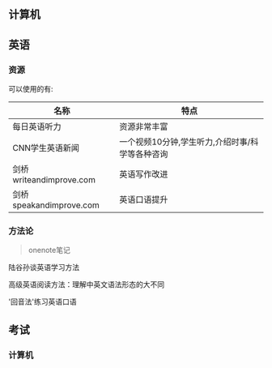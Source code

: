 ## 计算机







## 英语

### 资源

可以使用的有:

| 名称                    | 特点                                            |
| ----------------------- | ----------------------------------------------- |
| 每日英语听力            | 资源非常丰富                                    |
| CNN学生英语新闻         | 一个视频10分钟,学生听力,介绍时事/科学等各种咨询 |
| 剑桥writeandimprove.com | 英语写作改进                                    |
| 剑桥speakandimprove.com | 英语口语提升                                    |



### 方法论

> onenote笔记

陆谷孙谈英语学习方法

高级英语阅读方法：理解中英文语法形态的大不同

'回音法'练习英语口语 







## 考试

### 计算机

